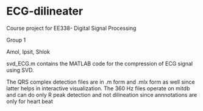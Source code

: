 # ECG-dilineater

Course project for EE338- Digital Signal Processing

Group 1 

Amol, Ipsit, Shlok

svd_ECG.m contains the MATLAB code for the compression of ECG signal using SVD. 

The QRS complex detection files are in .m form and .mlx form as well since latter helps in interactive visualization.
The 360 Hz files operate on mitdb and can do only R peak detection and not dilineation since annnotations are only for heart beat
